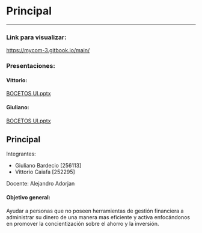 # Principal

***

### Link para visualizar:
https://mycom-3.gitbook.io/main/

### Presentaciones:
#### Vittorio:
[BOCETOS UI.pptx](https://github.com/ORT-FIS-202108/grupo5-Bardecio-Caiafa-v3/files/7585442/BOCETOS.UI.pptx)

#### Giuliano:
[BOCETOS UI.pptx](https://github.com/ORT-FIS-202108/grupo5-Bardecio-Caiafa-v3/files/7585443/BOCETOS.UI.pptx)


## Principal

Integrantes:

* Giuliano Bardecio \[256113]
* Vittorio Caiafa \[252295]

Docente: Alejandro Adorjan

#### Objetivo general:

Ayudar a personas que no poseen herramientas de gestión financiera a administrar su dinero de una manera mas eficiente y activa enfocándonos en promover la concientización sobre el ahorro y la inversión.

